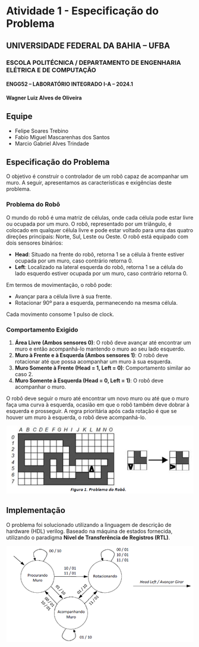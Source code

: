 # Atividade 1 - Especificação do Problema

## UNIVERSIDADE FEDERAL DA BAHIA – UFBA
### ESCOLA POLITÉCNICA / DEPARTAMENTO DE ENGENHARIA ELÉTRICA E DE COMPUTAÇÃO
#### ENGG52 – LABORATÓRIO INTEGRADO I-A – 2024.1
#### Wagner Luiz Alves de Oliveira

## Equipe

- Felipe Soares Trebino
- Fabio Miguel Mascarenhas dos Santos
- Marcio Gabriel Alves Trindade

## Especificação do Problema

O objetivo é construir o controlador de um robô capaz de acompanhar um muro. A seguir, apresentamos as características e exigências deste problema.

### Problema do Robô

O mundo do robô é uma matriz de células, onde cada célula pode estar livre ou ocupada por um muro. O robô, representado por um triângulo, é colocado em qualquer célula livre e pode estar voltado para uma das quatro direções principais: Norte, Sul, Leste ou Oeste. O robô está equipado com dois sensores binários:

- **Head**: Situado na frente do robô, retorna 1 se a célula à frente estiver ocupada por um muro, caso contrário retorna 0.
- **Left**: Localizado na lateral esquerda do robô, retorna 1 se a célula do lado esquerdo estiver ocupada por um muro, caso contrário retorna 0.

Em termos de movimentação, o robô pode:

- Avançar para a célula livre à sua frente.
- Rotacionar 90º para a esquerda, permanecendo na mesma célula.

Cada movimento consome 1 pulso de clock.

### Comportamento Exigido

1. **Área Livre (Ambos sensores 0)**: O robô deve avançar até encontrar um muro e então acompanhá-lo mantendo o muro ao seu lado esquerdo.
2. **Muro à Frente e à Esquerda (Ambos sensores 1)**: O robô deve rotacionar até que possa acompanhar um muro à sua esquerda.
3. **Muro Somente à Frente (Head = 1, Left = 0)**: Comportamento similar ao caso 2.
4. **Muro Somente à Esquerda (Head = 0, Left = 1)**: O robô deve acompanhar o muro.

O robô deve seguir o muro até encontrar um novo muro ou até que o muro faça uma curva à esquerda, ocasião em que o robô também deve dobrar à esquerda e prosseguir. A regra prioritária após cada rotação é que se houver um muro à esquerda, o robô deve acompanhá-lo.

![Figura 1. Campo de Teste](https://github.com/Laboratorio-Integrado-1/Atividade-1/blob/main/campo_de_teste.png)

## Implementação

O problema foi solucionado utilizando a linguagem de descrição de hardware (HDL) verilog. Baseado na máquina de estados fornecida, utilizando o paradigma  **Nível de Transferência de Registros (RTL)**.

![Figura 2. Maquina de Estados](https://github.com/Laboratorio-Integrado-1/Atividade-1/blob/main/maquina_de_estados.png)
